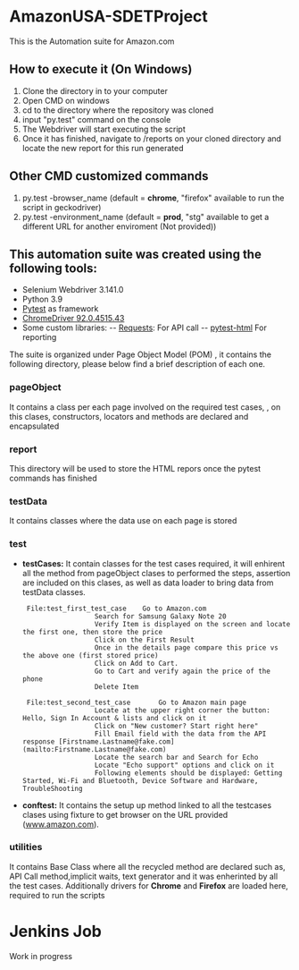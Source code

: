 # AmazonUSA-SDETProject
This is the Automation suite for Amazon.com 

## How to execute it (On Windows) 
  1. Clone the directory in to your computer 
  2. Open CMD on windows
  3. cd to the directory where the repository was cloned 
  4. input "py.test" command on the console
  5. The Webdriver will start executing the script 
  6. Once it has finished, navigate to /reports on your cloned directory and locate the new report for this run generated 

## Other CMD customized commands 
1. py.test -browser_name (default = **chrome**,   "firefox" available to run the script in geckodriver)
2. py.test -environment_name (default = **prod**,   "stg" available to get a different URL for another enviroment (Not provided))

## This automation suite was created  using the following tools:

- Selenium Webdriver 3.141.0 
- Python 3.9 
- [Pytest](https://docs.pytest.org/en/6.2.x/) as framework
- [ChromeDriver 92.0.4515.43](https://chromedriver.chromium.org/home) 
- Some custom libraries: 
-- [Requests](https://docs.python-requests.org/en/master/): For API call
--  [pytest-html](https://pytest-html.readthedocs.io/en/latest/index.html#) For reporting 

The suite is organized under Page Object Model (POM) , it contains the following directory, please below find a brief description of each one. 

### **pageObject**
It contains a class per each page involved on the required test cases, , on this clases, constructors, locators and methods are declared and encapsulated  
### **report**
This directory will be used to store the HTML repors once the pytest commands has finished 
### **testData**
It contains classes where the data use on each page is stored
### **test**
- **testCases:** It contain classes for the test cases required, it will enhirent all the method from pageObject clases to performed the steps, assertion are included on this clases, as well   as data loader to bring data from testData classes.

       File:test_first_test_case    Go to Amazon.com
						Search for Samsung Galaxy Note 20
						Verify Item is displayed on the screen and locate the first one, then store the price
						Click on the First Result
						Once in the details page compare this price vs the above one (first stored price)
						Click on Add to Cart.
						Go to Cart and verify again the price of the phone
						Delete Item
									     
	   File:test_second_test_case   	Go to Amazon main page
						Locate at the upper right corner the button: Hello, Sign In Account & lists and click on it
						Click on "New customer? Start right here"
						Fill Email field with the data from the API response [Firstname.Lastname@fake.com](mailto:Firstname.Lastname@fake.com)
						Locate the search bar and Search for Echo
						Locate "Echo support" options and click on it
						Following elements should be displayed: Getting Started, Wi-Fi and Bluetooth, Device Software and Hardware, TroubleShooting		

- **conftest:** It contains the setup up method linked to all the testcases clases using fixture to get browser on the URL provided (www.amazon.com). 


### **utilities**
It contains Base Class where all the recycled method are declared such as, API Call method,implicit waits, text generator and it was enherinted by all the test cases.
Additionally drivers for **Chrome** and **Firefox** are loaded here, required to run the scripts 

# Jenkins Job

Work in progress 



